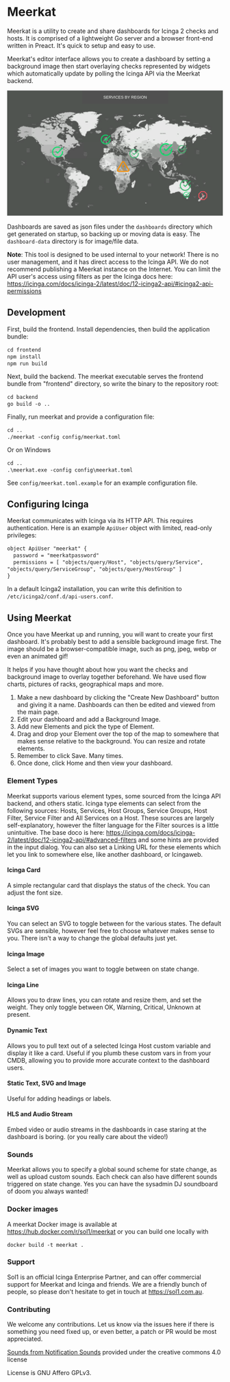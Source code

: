 # Meerkat

Meerkat is a utility to create and share dashboards for Icinga 2 checks and hosts. It is comprised of a lightweight Go server and a browser front-end written in Preact. It's quick to setup and easy to use.

Meerkat's editor interface allows you to create a dashboard by setting a background image then start overlaying checks represented by widgets which automatically update by polling the Icinga API via the Meerkat backend.

![Meerkat World Map](docs/meerkat_world_map.png)

Dashboards are saved as json files under the `dashboards` directory which get generated on startup, so backing up or moving data is easy. The `dashboard-data` directory is for image/file data.

**Note**: This tool is designed to be used internal to your network! There is no user management, and it has direct access to the Icinga API. We do not recommend publishing a Meerkat instance on the Internet. You can limit the API user's access using filters as per the Icinga docs here: https://icinga.com/docs/icinga-2/latest/doc/12-icinga2-api/#icinga2-api-permissions

## Development

First, build the frontend. Install dependencies, then build the application bundle:

	cd frontend
	npm install
	npm run build

Next, build the backend.
The meerkat executable serves the frontend bundle from "frontend" directory,
so write the binary to the repository root:

	cd backend
	go build -o ..

Finally, run meerkat and provide a configuration file:

	cd ..
	./meerkat -config config/meerkat.toml

Or on Windows

	cd ..
	.\meerkat.exe -config config\meerkat.toml

See `config/meerkat.toml.example` for an example configuration file.

## Configuring Icinga

Meerkat communicates with Icinga via its HTTP API. This requires authentication. Here is an example `ApiUser` object with limited, read-only privileges:

```
object ApiUser "meerkat" {
  password = "meerkatpassword"
  permissions = [ "objects/query/Host", "objects/query/Service", "objects/query/ServiceGroup", "objects/query/HostGroup" ]
}
```

In a default Icinga2 installation, you can write this definition to `/etc/icinga2/conf.d/api-users.conf`.

## Using Meerkat

Once you have Meerkat up and running, you will want to create your first dashboard. It's probably best to add a sensible background image first. The image should be  a browser-compatible image, such as png, jpeg, webp or even an animated gif!

It helps if you have thought about how you want the checks and background image to overlay together beforehand. We have used flow charts, pictures of racks, geographical maps and more.

1) Make a new dashboard by clicking the "Create New Dashboard" button and giving it a name. Dashboards can then be edited and viewed from the main page.
2) Edit your dashboard and add a Background Image.
3) Add new Elements and pick the type of Element.
4) Drag and drop your Element over the top of the map to somewhere that makes sense relative to the background. You can resize and rotate elements.
5) Remember to click Save. Many times.
6) Once done, click Home and then view your dashboard.

### Element Types

Meerkat supports various element types, some sourced from the Icinga API backend, and others static.
Icinga type elements can select from the following sources: Hosts, Services, Host Groups, Service Groups, Host Filter, Service Filter and All Services on a Host.
These sources are largely self-explanatory, however the filter language for the Filter sources is a little unintuitive. The base doco is here: https://icinga.com/docs/icinga-2/latest/doc/12-icinga2-api/#advanced-filters and some hints are provided in the input dialog. You can also set a Linking URL for these elements which let you link to somewhere else, like another dashboard, or Icingaweb.

#### Icinga Card
A simple rectangular card that displays the status of the check. You can adjust the font size.

#### Icinga SVG
You can select an SVG to toggle between for the various states. The default SVGs are sensible, however feel free to choose whatever makes sense to you. There isn't a way to change the global defaults just yet.

#### Icinga Image
Select a set of images you want to toggle between on state change.

#### Icinga Line
Allows you to draw lines, you can rotate and resize them, and set the weight. They only toggle between OK, Warning, Critical, Unknown at present.

#### Dynamic Text
Allows you to pull text out of a selected Icinga Host custom variable and display it like a card. Useful if you plumb these custom vars in from your CMDB, allowing you to provide more accurate context to the dashboard users.

#### Static Text, SVG and Image
Useful for adding headings or labels.

#### HLS and Audio Stream
Embed video or audio streams in the dashboards in case staring at the dashboard is boring. (or you really care about the video!)

### Sounds
Meerkat allows you to specify a global sound scheme for state change, as well as upload custom sounds. Each check can also have different sounds triggered on state change. Yes you can have the sysadmin DJ soundboard of doom you always wanted!

### Docker images

A meerkat Docker image is available at https://hub.docker.com/r/sol1/meerkat or you can build one locally with

```
docker build -t meerkat .
```

### Support
Sol1 is an official Icinga Enterprise Partner, and can offer commercial support for Meerkat and Icinga and friends. We are a friendly bunch of people, so please don't hesitate to get in touch at https://sol1.com.au.

### Contributing
We welcome any contributions. Let us know via the issues here if there is something you need fixed up, or even better, a patch or PR would be most appreciated.

[Sounds from Notification Sounds](https://www.notificationsounds.com) provided under the creative commons 4.0 license

License is GNU Affero GPLv3.
